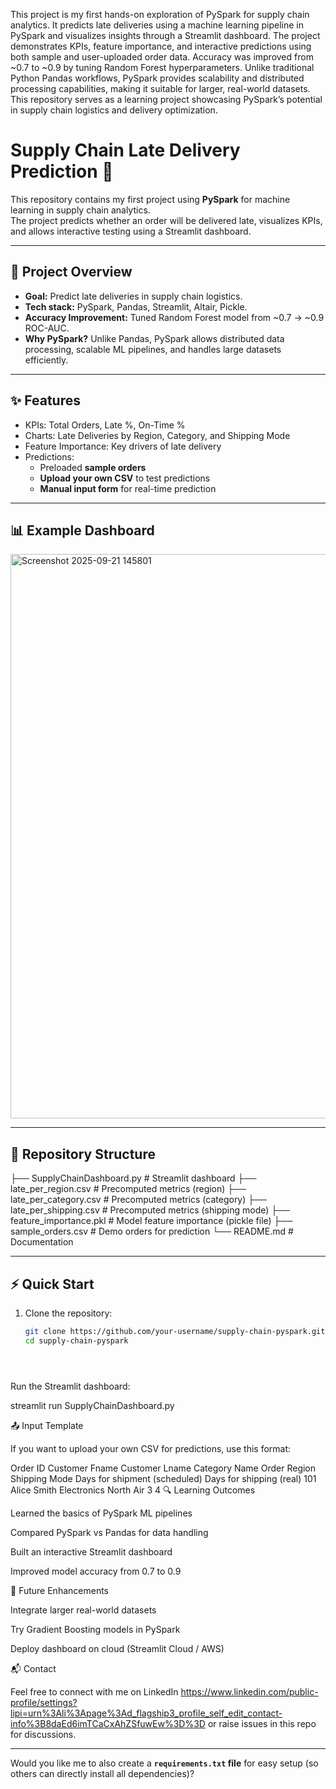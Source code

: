 This project is my first hands-on exploration of PySpark for supply chain analytics. It predicts late deliveries using a machine learning pipeline in PySpark and visualizes insights through a Streamlit dashboard. The project demonstrates KPIs, feature importance, and interactive predictions using both sample and user-uploaded order data. Accuracy was improved from ~0.7 to ~0.9 by tuning Random Forest hyperparameters. Unlike traditional Python Pandas workflows, PySpark provides scalability and distributed processing capabilities, making it suitable for larger, real-world datasets. This repository serves as a learning project showcasing PySpark’s potential in supply chain logistics and delivery optimization.

# Supply Chain Late Delivery Prediction 🚚

This repository contains my first project using **PySpark** for machine learning in supply chain analytics.  
The project predicts whether an order will be delivered late, visualizes KPIs, and allows interactive testing using a Streamlit dashboard.  

---

## 📌 Project Overview
- **Goal:** Predict late deliveries in supply chain logistics.  
- **Tech stack:** PySpark, Pandas, Streamlit, Altair, Pickle.  
- **Accuracy Improvement:** Tuned Random Forest model from ~0.7 → ~0.9 ROC-AUC.  
- **Why PySpark?** Unlike Pandas, PySpark allows distributed data processing, scalable ML pipelines, and handles large datasets efficiently.  

---

## ✨ Features
- KPIs: Total Orders, Late %, On-Time %  
- Charts: Late Deliveries by Region, Category, and Shipping Mode  
- Feature Importance: Key drivers of late delivery  
- Predictions:
  - Preloaded **sample orders**  
  - **Upload your own CSV** to test predictions  
  - **Manual input form** for real-time prediction  

---

## 📊 Example Dashboard

<img width="1845" height="903" alt="Screenshot 2025-09-21 145801" src="https://github.com/user-attachments/assets/b05819d6-d3bb-4a9b-beaa-fb386ede773e" />


---

## 📂 Repository Structure


├── SupplyChainDashboard.py # Streamlit dashboard
├── late_per_region.csv # Precomputed metrics (region)
├── late_per_category.csv # Precomputed metrics (category)
├── late_per_shipping.csv # Precomputed metrics (shipping mode)
├── feature_importance.pkl # Model feature importance (pickle file)
├── sample_orders.csv # Demo orders for prediction
└── README.md # Documentation


---

## ⚡ Quick Start

1. Clone the repository:
   ```bash
   git clone https://github.com/your-username/supply-chain-pyspark.git
   cd supply-chain-pyspark





Run the Streamlit dashboard:

streamlit run SupplyChainDashboard.py

📤 Input Template

If you want to upload your own CSV for predictions, use this format:

Order ID	Customer Fname	Customer Lname	Category Name	Order Region	Shipping Mode	Days for shipment (scheduled)	Days for shipping (real)
101	Alice	Smith	Electronics	North	Air	3	4
🔍 Learning Outcomes

Learned the basics of PySpark ML pipelines

Compared PySpark vs Pandas for data handling

Built an interactive Streamlit dashboard

Improved model accuracy from 0.7 to 0.9

🚀 Future Enhancements

Integrate larger real-world datasets

Try Gradient Boosting models in PySpark

Deploy dashboard on cloud (Streamlit Cloud / AWS)

📬 Contact

Feel free to connect with me on LinkedIn https://www.linkedin.com/public-profile/settings?lipi=urn%3Ali%3Apage%3Ad_flagship3_profile_self_edit_contact-info%3B8daEd6imTCaCxAhZSfuwEw%3D%3D
 or raise issues in this repo for discussions.


---

Would you like me to also create a **`requirements.txt` file** for easy setup (so others can directly install all dependencies)?

